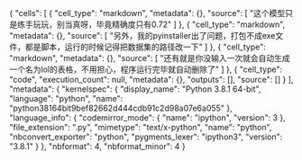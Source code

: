 {
 "cells": [
  {
   "cell_type": "markdown",
   "metadata": {},
   "source": [
    "这个模型只是练手玩玩，别当真呀，毕竟精确度只有0.72"
   ]
  },
  {
   "cell_type": "markdown",
   "metadata": {},
   "source": [
    "另外，我的pyinstaller出了问题，打包不成exe文件，都是脚本，运行的时候记得把数据集的路径改一下"
   ]
  },
  {
   "cell_type": "markdown",
   "metadata": {},
   "source": [
    "还有就是你没输入一次就会自动生成一个名为lol的表格，不用担心，程序运行完毕就自动删除了"
   ]
  },
  {
   "cell_type": "code",
   "execution_count": null,
   "metadata": {},
   "outputs": [],
   "source": []
  }
 ],
 "metadata": {
  "kernelspec": {
   "display_name": "Python 3.8.1 64-bit",
   "language": "python",
   "name": "python38164bit9bef82662d444cdb91c2d98a07e6a055"
  },
  "language_info": {
   "codemirror_mode": {
    "name": "ipython",
    "version": 3
   },
   "file_extension": ".py",
   "mimetype": "text/x-python",
   "name": "python",
   "nbconvert_exporter": "python",
   "pygments_lexer": "ipython3",
   "version": "3.8.1"
  }
 },
 "nbformat": 4,
 "nbformat_minor": 4
}

